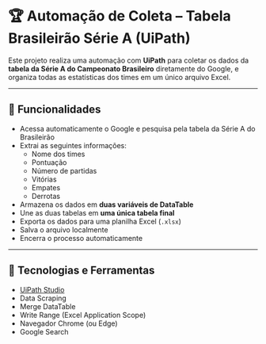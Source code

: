 # 🏆 Automação de Coleta – Tabela Brasileirão Série A (UiPath)

Este projeto realiza uma automação com **UiPath** para coletar os dados da **tabela da Série A do Campeonato Brasileiro** diretamente do Google, e organiza todas as estatísticas dos times em um único arquivo Excel.

---

## 📌 Funcionalidades

- Acessa automaticamente o Google e pesquisa pela tabela da Série A do Brasileirão
- Extrai as seguintes informações:
  - Nome dos times
  - Pontuação
  - Número de partidas
  - Vitórias
  - Empates
  - Derrotas
- Armazena os dados em **duas variáveis de DataTable**
- Une as duas tabelas em **uma única tabela final**
- Exporta os dados para uma planilha Excel (`.xlsx`)
- Salva o arquivo localmente
- Encerra o processo automaticamente

---

## 🧰 Tecnologias e Ferramentas

- [UiPath Studio](https://www.uipath.com/)
- Data Scraping
- Merge DataTable
- Write Range (Excel Application Scope)
- Navegador Chrome (ou Edge)
- Google Search


